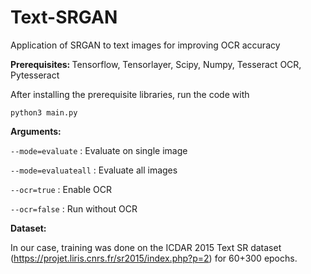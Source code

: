 # Text-SRGAN
Application of SRGAN to text images for improving OCR accuracy

<b>Prerequisites: </b>Tensorflow, Tensorlayer, Scipy, Numpy, Tesseract OCR, Pytesseract

After installing the prerequisite libraries, run the code with

``python3 main.py``

<b>Arguments:</b>

``--mode=evaluate`` : Evaluate on single image

``--mode=evaluateall`` : Evaluate all images

``--ocr=true`` : Enable OCR

``--ocr=false`` : Run without OCR

<b>Dataset:</b>

In our case, training was done on the ICDAR 2015 Text SR dataset (https://projet.liris.cnrs.fr/sr2015/index.php?p=2) for 60+300 epochs.

